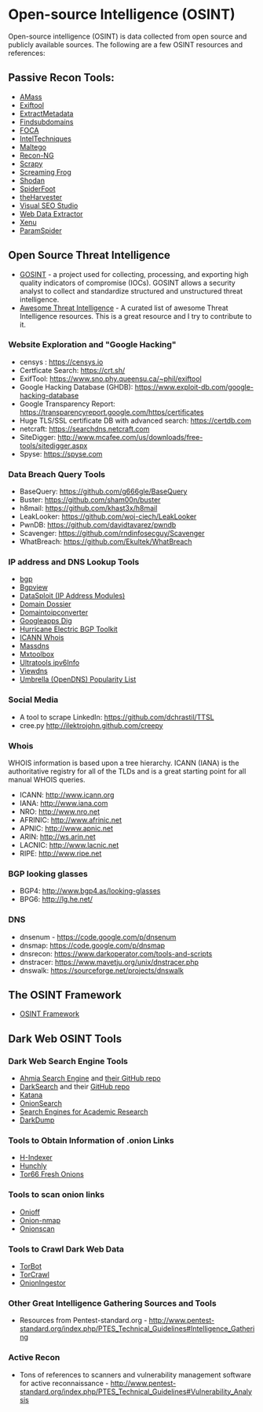 # Open-source Intelligence (OSINT)

Open-source intelligence (OSINT) is data collected from open source and publicly available sources. The following are a few OSINT resources and references:

## Passive Recon Tools:
- [AMass](https://github.com/OWASP/Amass)
- [Exiftool](https://www.sno.phy.queensu.ca/~phil/exiftool/)
- [ExtractMetadata](http://www.extractmetadata.com)
- [Findsubdomains](https://findsubdomains.com/)
- [FOCA](https://elevenpaths.com)
- [IntelTechniques](https://inteltechniques.com)
- [Maltego](https://www.paterva.com/web7/)
- [Recon-NG](https://github.com/lanmaster53/recon-ng)
- [Scrapy](https://scrapy.org)
- [Screaming Frog](https://www.screamingfrog.co.uk)
- [Shodan](https://shodan.io)
- [SpiderFoot](http://spiderfoot.net)
- [theHarvester](https://github.com/laramies/theHarvester)
- [Visual SEO Studio](https://visual-seo.com/)
- [Web Data Extractor](http://www.webextractor.com)
- [Xenu](http://home.snafu.de)
- [ParamSpider](https://github.com/devanshbatham/ParamSpider)


## Open Source Threat Intelligence

- [GOSINT](https://github.com/ciscocsirt/gosint) - a project used for collecting, processing, and exporting high quality indicators of compromise (IOCs). GOSINT allows a security analyst to collect and standardize structured and unstructured threat intelligence.
- [Awesome Threat Intelligence](https://github.com/santosomar/awesome-threat-intelligence) - A curated list of awesome Threat Intelligence resources. This is a great resource and I try to contribute to it.


### Website Exploration and "Google Hacking"
- censys : https://censys.io
- Certficate Search: https://crt.sh/
- ExifTool: https://www.sno.phy.queensu.ca/~phil/exiftool
- Google Hacking Database (GHDB): https://www.exploit-db.com/google-hacking-database
- Google Transparency Report: https://transparencyreport.google.com/https/certificates
- Huge TLS/SSL certificate DB with advanced search: https://certdb.com
- netcraft: https://searchdns.netcraft.com
- SiteDigger: http://www.mcafee.com/us/downloads/free-tools/sitedigger.aspx
- Spyse: https://spyse.com

### Data Breach Query Tools
- BaseQuery: https://github.com/g666gle/BaseQuery
- Buster: https://github.com/sham00n/buster
- h8mail: https://github.com/khast3x/h8mail
- LeakLooker: https://github.com/woj-ciech/LeakLooker
- PwnDB: https://github.com/davidtavarez/pwndb
- Scavenger: https://github.com/rndinfosecguy/Scavenger
- WhatBreach: https://github.com/Ekultek/WhatBreach

### IP address and DNS Lookup Tools
- [bgp](https://bgp.he.net/)
- [Bgpview](https://bgpview.io/)
- [DataSploit (IP Address Modules)](https://github.com/DataSploit/datasploit/tree/master/ip)
- [Domain Dossier](https://centralops.net/co/domaindossier.aspx)
- [Domaintoipconverter](http://domaintoipconverter.com/) 
- [Googleapps Dig](https://toolbox.googleapps.com/apps/dig/)
- [Hurricane Electric BGP Toolkit](https://bgp.he.net/)
- [ICANN Whois](https://whois.icann.org/en)
- [Massdns](https://github.com/blechschmidt/massdns) 
- [Mxtoolbox](https://mxtoolbox.com/BulkLookup.aspx)
- [Ultratools ipv6Info](https://www.ultratools.com/tools/ipv6Info)
- [Viewdns](https://viewdns.info/) 
- [Umbrella (OpenDNS) Popularity List](http://s3-us-west-1.amazonaws.com/umbrella-static/index.html) 

### Social Media
* A tool to scrape LinkedIn: https://github.com/dchrastil/TTSL
* cree.py	http://ilektrojohn.github.com/creepy

### Whois
WHOIS information is based upon a tree hierarchy. ICANN (IANA) is the authoritative registry for all of the TLDs and is a great starting point for all manual WHOIS queries.

- ICANN: http://www.icann.org
- IANA: http://www.iana.com
- NRO: http://www.nro.net
- AFRINIC: http://www.afrinic.net
- APNIC: http://www.apnic.net
- ARIN: http://ws.arin.net
- LACNIC: http://www.lacnic.net
- RIPE: http://www.ripe.net

### BGP looking glasses
- BGP4: http://www.bgp4.as/looking-glasses
- BPG6: http://lg.he.net/

### DNS
- dnsenum -	https://code.google.com/p/dnsenum
- dnsmap: https://code.google.com/p/dnsmap
- dnsrecon: https://www.darkoperator.com/tools-and-scripts
- dnstracer: https://www.mavetju.org/unix/dnstracer.php
- dnswalk: https://sourceforge.net/projects/dnswalk

## The OSINT Framework
- [OSINT Framework](https://osintframework.com)


## Dark Web OSINT Tools
### Dark Web Search Engine Tools
- [Ahmia Search Engine](https://ahmia.fi) and [their GitHub repo](https://github.com/ahmia/ahmia-site)
- [DarkSearch](https://darksearch.io) and their [GitHub repo](https://github.com/thehappydinoa/DarkSearch)
- [Katana](https://github.com/adnane-X-tebbaa/Katana)
- [OnionSearch](https://github.com/megadose/OnionSearch)
- [Search Engines for Academic Research](https://www.itseducation.asia/deep-web.htm)
- [DarkDump](https://github.com/josh0xA/darkdump)

### Tools to Obtain Information of .onion Links
- [H-Indexer](http://jncyepk6zbnosf4p.onion/onions.html)
- [Hunchly](https://www.hunch.ly/darkweb-osint)
- [Tor66 Fresh Onions](http://tor66sewebgixwhcqfnp5inzp5x5uohhdy3kvtnyfxc2e5mxiuh34iid.onion/fresh)

### Tools to scan onion links
- [Onioff](https://github.com/k4m4/onioff)
- [Onion-nmap](https://github.com/milesrichardson/docker-onion-nmap)
- [Onionscan](https://github.com/s-rah/onionscan)

### Tools to Crawl Dark Web Data
- [TorBot](https://github.com/DedSecInside/TorBot)
- [TorCrawl](https://github.com/MikeMeliz/TorCrawl.py)
- [OnionIngestor](https://github.com/danieleperera/OnionIngestor)

### Other Great Intelligence Gathering Sources and Tools
- Resources from Pentest-standard.org - http://www.pentest-standard.org/index.php/PTES_Technical_Guidelines#Intelligence_Gathering

### Active Recon
- Tons of references to scanners and vulnerability management software for active reconnaissance - http://www.pentest-standard.org/index.php/PTES_Technical_Guidelines#Vulnerability_Analysis
